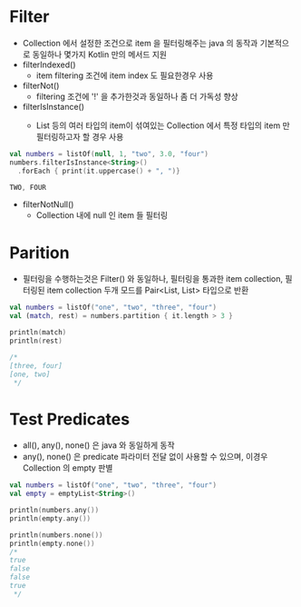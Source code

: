 # Filter
* Collection 에서 설정한 조건으로  item 을 필터링해주는 java 의 동작과 기본적으로 동일하나 몇가지 Kotlin 만의 메서드 지원
* filterIndexed()
  * item filtering 조건에 item index 도 필요한경우 사용
* filterNot()
  * filtering 조건에 '!' 을 추가한것과 동일하나 좀 더 가독성 향상
* filterIsInstance<type>()
  * List<Any> 등의 여러 타입의 item이 섞여있는 Collection 에서 특정 타입의 item 만 필터링하고자 할 경우 사용
```kotlin
val numbers = listOf(null, 1, "two", 3.0, "four")
numbers.filterIsInstance<String>()
  .forEach { print(it.uppercase() + ", ")}

TWO, FOUR
```
* filterNotNull()
  * Collection 내에 null 인 item 들 필터링

# Parition
* 필터링을 수행하는것은 Filter() 와 동일하나, 필터링을 통과한 item collection, 필터링된 item collection 두개 모드를 Pair<List, List> 타입으로 반환
```kotlin
val numbers = listOf("one", "two", "three", "four")
val (match, rest) = numbers.partition { it.length > 3 }

println(match)
println(rest)

/*
[three, four]
[one, two]
 */
```

# Test Predicates
* all(), any(), none() 은 java 와 동일하게 동작
* any(), none() 은 predicate 파라미터 전달 없이 사용할 수 있으며, 이경우 Collection 의 empty 판별
```kotlin
val numbers = listOf("one", "two", "three", "four")
val empty = emptyList<String>()

println(numbers.any())
println(empty.any())

println(numbers.none())
println(empty.none())
/*
true
false
false
true
 */
```